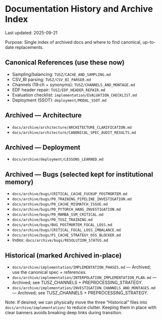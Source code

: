 # Documentation History and Archive Index

Last updated: 2025-09-21

Purpose: Single index of archived docs and where to find canonical, up-to-date replacements.

## Canonical References (use these now)
- Sampling/balancing: `TUSZ/CACHE_AND_SAMPLING.md`
- CSV_BI parsing: `TUSZ/CSV_BI_PARSER.md`
- Channels (19‑ch + synonyms): `TUSZ/CHANNELS_AND_MONTAGE.md`
- EDF header repair: `TUSZ/EDF_HEADER_REPAIR.md`
- Evaluation checklist: `implementation/EVALUATION_CHECKLIST.md`
- Deployment (SSOT): `deployment/MODAL_SSOT.md`

## Archived — Architecture
- `docs/archive/architecture/ARCHITECTURE_CLARIFICATION.md`
- `docs/archive/architecture/CANONICAL_SPEC_AUDIT_RESULTS.md`

## Archived — Deployment
- `docs/archive/deployment/LESSONS_LEARNED.md`

## Archived — Bugs (selected kept for institutional memory)
- `docs/archive/bugs/CRITICAL_CACHE_FUCKUP_POSTMORTEM.md`
- `docs/archive/bugs/P0_TRAINING_PIPELINE_INVESTIGATION.md`
- `docs/archive/bugs/P0_CACHE_MISMATCH_ISSUE.md`
- `docs/archive/bugs/P0_PYTORCH_HANG_INVESTIGATION.md`
- `docs/archive/bugs/P0_MAMBA_SSM_CRITICAL.md`
- `docs/archive/bugs/P0_TUSZ_TRAINING.md`
- `docs/archive/bugs/BUG_POSTMORTEM_FOCAL_LOSS.md`
- `docs/archive/bugs/CRITICAL_FOCAL_LOSS_IMBALANCE.md`
- `docs/archive/bugs/P1_CACHE_STRATEGY_OSS_BLOCKER.md`
- Index: `docs/archive/bugs/RESOLUTION_STATUS.md`

## Historical (marked Archived in-place)
- `docs/archive/implementation/IMPLEMENTATION_PHASES.md` — Archived; use the canonical spec + references.
- `docs/archive/implementation/INTERPOLATION_IMPLEMENTATION_PLAN.md` — Archived; see TUSZ_CHANNELS + PREPROCESSING_STRATEGY.
- `docs/archive/implementation/INVESTIGATION_CHANNELS_AND_MONTAGES.md` — Archived; see TUSZ_CHANNELS + PREPROCESSING_STRATEGY.

Note: If desired, we can physically move the three “Historical” files into `docs/archive/implementation/` to reduce clutter. Keeping them in place with clear banners avoids breaking deep links during transition.
